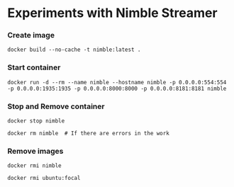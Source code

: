# Experiments with Nimble Streamer


### Create image

`docker build --no-cache -t nimble:latest .`

### Start container

`docker run -d --rm --name nimble --hostname nimble -p 0.0.0.0:554:554 -p 0.0.0.0:1935:1935 -p 0.0.0.0:8000:8000 -p 0.0.0.0:8181:8181 nimble`

### Stop and Remove container

`docker stop nimble`

`docker rm nimble  # If there are errors in the work`

### Remove images

`docker rmi nimble`

`docker rmi ubuntu:focal`
